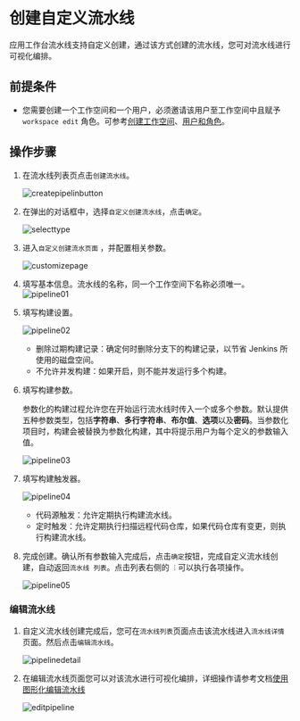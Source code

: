 # 创建自定义流水线

应用工作台流水线支持自定义创建，通过该方式创建的流水线，您可对流水线进行可视化编排。

## 前提条件

- 您需要创建一个工作空间和一个用户，必须邀请该用户至工作空间中且赋予 `workspace edit` 角色。可参考[创建工作空间](https://ndx.gitpages.daocloud.io/ghippo/zh/02QuickStart/CreateWorkspace.html)、[用户和角色](https://ndx.gitpages.daocloud.io/ghippo/zh/02QuickStart/CreateUser.html)。

## 操作步骤

1. 在流水线列表页点击`创建流水线`。

    ![createpipelinbutton](../../images/createpipelinbutton.png)

2. 在弹出的对话框中，选择`自定义创建流水线`，点击`确定`。

    ![selecttype](../../images/selecttype.png)

3. 进入`自定义创建流水页面` ，并配置相关参数。

    ![customizepage](../../images/customizepage.png)

4. 填写基本信息。流水线的名称，同一个工作空间下名称必须唯一。
    ![pipeline01](../../images/pipeline01.png)

5. 填写构建设置。

    ![pipeline02](../../images/pipeline02.png)

    - 删除过期构建记录：确定何时删除分支下的构建记录，以节省 Jenkins 所使用的磁盘空间。
    - 不允许并发构建：如果开启，则不能并发运行多个构建。

6. 填写构建参数。

    参数化的构建过程允许您在开始运行流水线时传入一个或多个参数。默认提供五种参数类型，包括**字符串**、**多行字符串**、**布尔值**、**选项**以及**密码**。当参数化项目时，构建会被替换为参数化构建，其中将提示用户为每个定义的参数输入值。

    ![pipeline03](../../images/pipeline03.png)

7. 填写构建触发器。

    ![pipeline04](../../images/pipeline04.png)

    - 代码源触发：允许定期执行构建流水线。
    - 定时触发：允许定期执行扫描远程代码仓库，如果代码仓库有变更，则执行构建流水线。

8. 完成创建。确认所有参数输入完成后，点击`确定`按钮，完成自定义流水线创建，自动返回`流水线 列表`。点击列表右侧的 `︙`可以执行各项操作。

    ![pipeline05](../../images/pipeline05.png)

### 编辑流水线

1. 自定义流水线创建完成后，您可在`流水线列表`页面点击该流水线进入`流水线详情`页面。然后点击`编辑流水线`。

    ![pipelinedetail](../../images/pipelinedetail.png)

2. 在编辑流水线页面您可以对该流水进行可视化编排，详细操作请参考文档[使用图形化编辑流水线](graphicaleditingpipeline.md)

    ![editpipeline](../../images/editpipeline.png)
